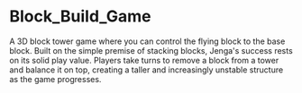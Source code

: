 # Block_Build_Game
A 3D block tower game where you can control the flying block to the base block. Built on the simple premise of stacking blocks, Jenga's success rests on its solid play value. Players take turns to remove a block from a tower and balance it on top, creating a taller and increasingly unstable structure as the game progresses.
